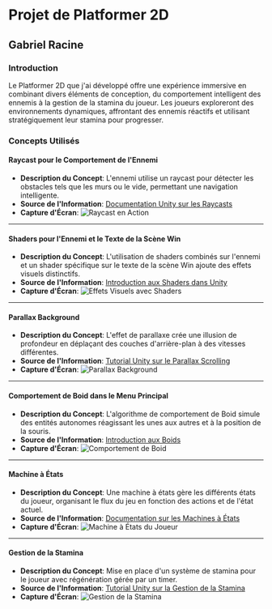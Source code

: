 # Projet de Platformer 2D

## Gabriel Racine

### Introduction
Le Platformer 2D que j'ai développé offre une expérience immersive en combinant divers éléments de conception, du comportement intelligent des ennemis à la gestion de la stamina du joueur. Les joueurs exploreront des environnements dynamiques, affrontant des ennemis réactifs et utilisant stratégiquement leur stamina pour progresser.

### Concepts Utilisés

#### Raycast pour le Comportement de l'Ennemi
- **Description du Concept**: L'ennemi utilise un raycast pour détecter les obstacles tels que les murs ou le vide, permettant une navigation intelligente.
- **Source de l'Information**: [Documentation Unity sur les Raycasts](lien_vers_doc_unity)
- **Capture d'Écran**: ![Raycast en Action](lien_vers_capture_raycast)

---

#### Shaders pour l'Ennemi et le Texte de la Scène Win
- **Description du Concept**: L'utilisation de shaders combinés sur l'ennemi et un shader spécifique sur le texte de la scène Win ajoute des effets visuels distinctifs.
- **Source de l'Information**: [Introduction aux Shaders dans Unity](lien_vers_intro_shaders)
- **Capture d'Écran**: ![Effets Visuels avec Shaders](lien_vers_capture_shaders)

---

#### Parallax Background
- **Description du Concept**: L'effet de parallaxe crée une illusion de profondeur en déplaçant des couches d'arrière-plan à des vitesses différentes.
- **Source de l'Information**: [Tutorial Unity sur le Parallax Scrolling](lien_vers_tuto_parallax)
- **Capture d'Écran**: ![Parallax Background](lien_vers_capture_parallax)

---

#### Comportement de Boid dans le Menu Principal
- **Description du Concept**: L'algorithme de comportement de Boid simule des entités autonomes réagissant les unes aux autres et à la position de la souris.
- **Source de l'Information**: [Introduction aux Boids](lien_vers_intro_boids)
- **Capture d'Écran**: ![Comportement de Boid](lien_vers_capture_boid)

---

#### Machine à États
- **Description du Concept**: Une machine à états gère les différents états du joueur, organisant le flux du jeu en fonction des actions et de l'état actuel.
- **Source de l'Information**: [Documentation sur les Machines à États](lien_vers_doc_states)
- **Capture d'Écran**: ![Machine à États du Joueur](lien_vers_capture_states)

---

#### Gestion de la Stamina
- **Description du Concept**: Mise en place d'un système de stamina pour le joueur avec régénération gérée par un timer.
- **Source de l'Information**: [Tutorial Unity sur la Gestion de la Stamina](lien_vers_tuto_stamina)
- **Capture d'Écran**: ![Gestion de la Stamina](lien_vers_capture_stamina)
